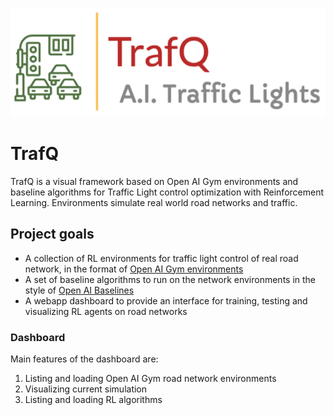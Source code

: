 [logo]: https://github.com/qcri/TrafQ/raw/master/trafqlogo.png
![TrafQ Logo][logo]
# TrafQ
TrafQ is a visual framework based on Open AI Gym environments and baseline algorithms for Traffic Light control optimization with Reinforcement Learning. Environments simulate real world road networks and traffic.

## Project goals
- A collection of RL environments for traffic light control of real road network, in the format of [Open AI Gym environments](https://gym.openai.com/envs/)
- A set of baseline algorithms to run on the network environments in the style of [Open AI Baselines](https://github.com/openai/baselines/) 
- A webapp dashboard to provide an interface for training, testing and visualizing RL agents on road networks

### Dashboard
Main features of the dashboard are:
1) Listing and loading Open AI Gym road network environments
2) Visualizing current simulation 
3) Listing and loading RL algorithms

